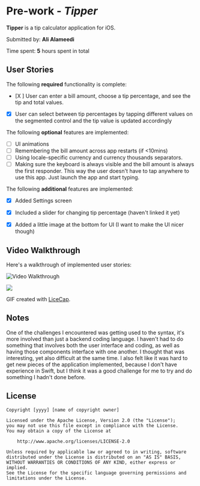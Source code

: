 # Pre-work - *Tipper*

**Tipper** is a tip calculator application for iOS.

Submitted by: **Ali Alameedi**

Time spent: **5** hours spent in total

## User Stories

The following **required** functionality is complete:

* [X ] User can enter a bill amount, choose a tip percentage, and see the tip and total values.
* [X] User can select between tip percentages by tapping different values on the segmented control and the tip value is updated accordingly

The following **optional** features are implemented:

* [ ] UI animations
* [ ] Remembering the bill amount across app restarts (if <10mins)
* [ ] Using locale-specific currency and currency thousands separators.
* [ ] Making sure the keyboard is always visible and the bill amount is always the first responder. This way the user doesn't have to tap anywhere to use this app. Just launch the app and start typing.

The following **additional** features are implemented:

- [X] Added Settings screen
- [X] Included a slider for changing tip percentage (haven't linked it yet)
- [X] Added a little image at the bottom for UI (I want to make the UI nicer though)


## Video Walkthrough

Here's a walkthrough of implemented user stories:

<img src='http://i.imgur.com/link/to/your/gif/file.gif' title='Video Walkthrough' width='' alt='Video Walkthrough' />

![](https://i.imgur.com/hMESJyz.gif)


GIF created with [LiceCap](http://www.cockos.com/licecap/).

## Notes

One of the challenges I encountered was getting used to the syntax, it's more involved than just a backend coding language. I haven't had to do something that involves both the user interface and coding, as well as having those components interface with one another. I thought that was interesting, yet also difficult at the same time. I also felt like it was hard to get new pieces of the application implemented, because I don't have experience in Swift, but I think it was a good challenge for me to try and do something I hadn't done before.



## License

    Copyright [yyyy] [name of copyright owner]

    Licensed under the Apache License, Version 2.0 (the "License");
    you may not use this file except in compliance with the License.
    You may obtain a copy of the License at

        http://www.apache.org/licenses/LICENSE-2.0

    Unless required by applicable law or agreed to in writing, software
    distributed under the License is distributed on an "AS IS" BASIS,
    WITHOUT WARRANTIES OR CONDITIONS OF ANY KIND, either express or implied.
    See the License for the specific language governing permissions and
    limitations under the License.
